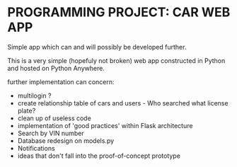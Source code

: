 # PROGRAMMING PROJECT: CAR WEB APP

Simple app which can and will possibly be developed further.

This is a very simple (hopefuly not broken) web app constructed in Python and hosted on Python Anywhere.

further implementation can concern:
* multilogin ?
* create relationship table of cars and users - Who searched what license plate?
* clean up of useless code
* implementation of 'good practices' within Flask architecture
* Search by VIN number
* Database redesign on models.py
* Notifications
* ideas that don't fall into the proof-of-concept prototype
